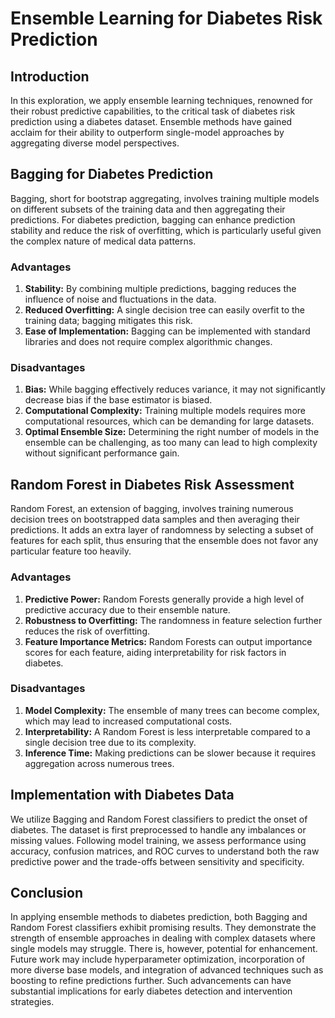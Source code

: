 # **Ensemble Learning for Diabetes Risk Prediction**

## **Introduction**

In this exploration, we apply ensemble learning techniques, renowned for their robust predictive capabilities, to the critical task of diabetes risk prediction using a diabetes dataset. Ensemble methods have gained acclaim for their ability to outperform single-model approaches by aggregating diverse model perspectives.

## **Bagging for Diabetes Prediction**

Bagging, short for bootstrap aggregating, involves training multiple models on different subsets of the training data and then aggregating their predictions. For diabetes prediction, bagging can enhance prediction stability and reduce the risk of overfitting, which is particularly useful given the complex nature of medical data patterns.

### **Advantages**

1. **Stability:** By combining multiple predictions, bagging reduces the influence of noise and fluctuations in the data.
2. **Reduced Overfitting:** A single decision tree can easily overfit to the training data; bagging mitigates this risk.
3. **Ease of Implementation:** Bagging can be implemented with standard libraries and does not require complex algorithmic changes.

### **Disadvantages**

1. **Bias:** While bagging effectively reduces variance, it may not significantly decrease bias if the base estimator is biased.
2. **Computational Complexity:** Training multiple models requires more computational resources, which can be demanding for large datasets.
3. **Optimal Ensemble Size:** Determining the right number of models in the ensemble can be challenging, as too many can lead to high complexity without significant performance gain.

## **Random Forest in Diabetes Risk Assessment**

Random Forest, an extension of bagging, involves training numerous decision trees on bootstrapped data samples and then averaging their predictions. It adds an extra layer of randomness by selecting a subset of features for each split, thus ensuring that the ensemble does not favor any particular feature too heavily.

### **Advantages**

1. **Predictive Power:** Random Forests generally provide a high level of predictive accuracy due to their ensemble nature.
2. **Robustness to Overfitting:** The randomness in feature selection further reduces the risk of overfitting.
3. **Feature Importance Metrics:** Random Forests can output importance scores for each feature, aiding interpretability for risk factors in diabetes.

### **Disadvantages**

1. **Model Complexity:** The ensemble of many trees can become complex, which may lead to increased computational costs.
2. **Interpretability:** A Random Forest is less interpretable compared to a single decision tree due to its complexity.
3. **Inference Time:** Making predictions can be slower because it requires aggregation across numerous trees.

## **Implementation with Diabetes Data**

We utilize Bagging and Random Forest classifiers to predict the onset of diabetes. The dataset is first preprocessed to handle any imbalances or missing values. Following model training, we assess performance using accuracy, confusion matrices, and ROC curves to understand both the raw predictive power and the trade-offs between sensitivity and specificity.

## **Conclusion**

In applying ensemble methods to diabetes prediction, both Bagging and Random Forest classifiers exhibit promising results. They demonstrate the strength of ensemble approaches in dealing with complex datasets where single models may struggle. There is, however, potential for enhancement. Future work may include hyperparameter optimization, incorporation of more diverse base models, and integration of advanced techniques such as boosting to refine predictions further. Such advancements can have substantial implications for early diabetes detection and intervention strategies.
